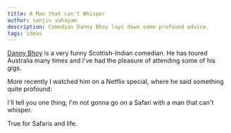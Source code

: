 ```yaml
---
title: A Man that can't Whisper
author: sanjiv sahayam
description: Comedian Danny Bhoy lays down some profound advice.
tags: ideas
---
```


[Danny Bhoy](http://www.dannybhoy.com) is a very funny Scottish-Indian comedian. He has toured Australia many times and I've had the pleasure of attending some of his gigs.

More recently I watched him on a Netflix special, where he said something quite profound:

<p class="quote">I'll tell you one thing, I'm not gonna go on a Safari with a man that can't whisper.</p>

True for Safaris and life.